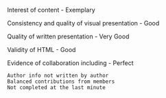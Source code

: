Interest of content - Exemplary

Consistency and quality of visual presentation - Good

Quality of written presentation - Very Good

Validity of HTML - Good

Evidence of collaboration including - Perfect

    Author info not written by author
    Balanced contributions from members
    Not completed at the last minute